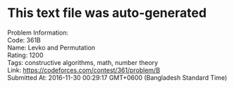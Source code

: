 # This text file was auto-generated  
  
Problem Information:  
Code: 361B  
Name: Levko and Permutation  
Rating: 1200  
Tags: constructive algorithms, math, number theory  
Link: https://codeforces.com/contest/361/problem/B  
Submitted At: 2016-11-30 00:29:17 GMT+0600 (Bangladesh Standard Time)  
